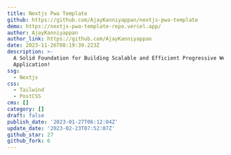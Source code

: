 ```yaml
---
title: Nextjs Pwa Template
github: https://github.com/AjayKanniyappan/nextjs-pwa-template
demo: https://nextjs-pwa-template-repo.vercel.app/
author: AjayKanniyappan
author_link: https://github.com/AjayKanniyappan
date: 2023-11-26T08:19:39.223Z
description: >-
  A Solid Foundation for Building Scalable and Efficient Progressive Web
  Application!
ssg:
  - Nextjs
css:
  - Tailwind
  - PostCSS
cms: []
category: []
draft: false
publish_date: '2023-01-27T06:12:04Z'
update_date: '2023-02-23T07:52:07Z'
github_star: 27
github_fork: 6
---
```

